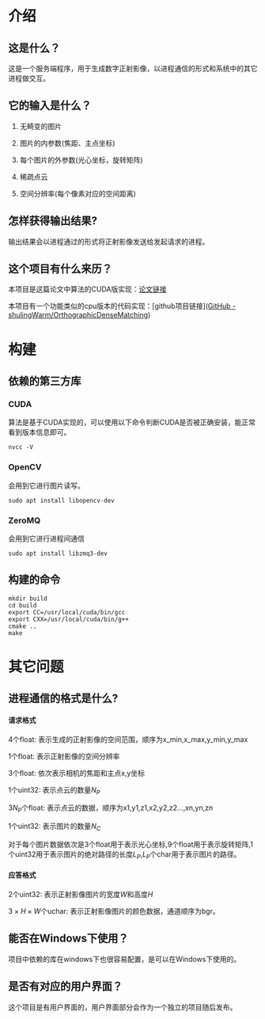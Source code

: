 # 介绍

## 这是什么？

这是一个服务端程序，用于生成数字正射影像，以进程通信的形式和系统中的其它进程做交互。

## 它的输入是什么？

1. 无畸变的图片

2. 图片的内参数(焦距、主点坐标)

3. 每个图片的外参数(光心坐标，旋转矩阵)

4. 稀疏点云

5. 空间分辨率(每个像素对应的空间距离)

## 怎样获得输出结果?

输出结果会以进程通过的形式将正射影像发送给发起请求的进程。

## 这个项目有什么来历？

本项目是这篇论文中算法的CUDA版实现：[论文链接](https://www.mdpi.com/2072-4292/15/1/177)

本项目有一个功能类似的cpu版本的代码实现：[github项目链接]([GitHub - shulingWarm/OrthographicDenseMatching](https://github.com/shulingWarm/OrthographicDenseMatching))

# 构建

## 依赖的第三方库

### CUDA

算法是基于CUDA实现的，可以使用以下命令判断CUDA是否被正确安装，能正常看到版本信息即可。

```shell
nvcc -V
```

### OpenCV

会用到它进行图片读写。

```shell
sudo apt install libopencv-dev
```

### ZeroMQ

会用到它进行进程间通信

```shell
sudo apt install libzmq3-dev
```

## 构建的命令

```shell
mkdir build
cd build
export CC=/usr/local/cuda/bin/gcc
export CXX=/usr/local/cuda/bin/g++
cmake ..
make
```

# 其它问题

## 进程通信的格式是什么?

#### 请求格式

4个float: 表示生成的正射影像的空间范围，顺序为x_min,x_max,y_min,y_max

1个float: 表示正射影像的空间分辨率

3个float: 依次表示相机的焦距和主点x,y坐标

1个uint32: 表示点云的数量$N_P$

$3N_P$个float: 表示点云的数据，顺序为x1,y1,z1,x2,y2,z2...,xn,yn,zn

1个uint32: 表示图片的数量$N_C$

对于每个图片数据依次是3个float用于表示光心坐标,9个float用于表示旋转矩阵,1个uint32用于表示图片的绝对路径的长度$L_P$,$L_P$个char用于表示图片的路径。

#### 应答格式

2个uint32: 表示正射影像图片的宽度$W$和高度$H$

$3\times H\times W$个uchar: 表示正射影像图片的颜色数据，通道顺序为bgr。

## 能否在Windows下使用？

项目中依赖的库在windows下也很容易配置，是可以在Windows下使用的。

## 是否有对应的用户界面？

这个项目是有用户界面的，用户界面部分会作为一个独立的项目随后发布。
